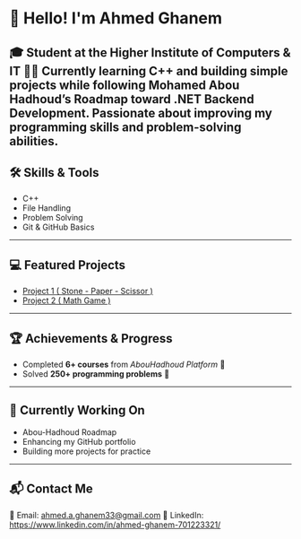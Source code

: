 # 👋 Hello! I'm Ahmed Ghanem  
🎓 Student at the Higher Institute of Computers & IT 👨‍💻 Currently learning C++ and building simple projects while following Mohamed Abou Hadhoud’s Roadmap toward .NET Backend Development. Passionate about improving my programming skills and problem-solving abilities.
---

## 🛠️ Skills & Tools
- C++
- File Handling
- Problem Solving
- Git & GitHub Basics

---

## 💻 Featured Projects

- [Project 1 ( Stone - Paper - Scissor )](https://github.com/Eng-AhmedGhanem/Project-1-Stone---Paper---Scissor-)
- [Project 2 ( Math Game )](https://github.com/Eng-AhmedGhanem/Project-2-Math-Game-)
---

## 🏆 Achievements & Progress
- Completed **6+ courses** from *AbouHadhoud Platform* 🧠  
- Solved **250+ programming problems** 💪  

---

## 🎯 Currently Working On
- Abou-Hadhoud Roadmap  
- Enhancing my GitHub portfolio  
- Building more projects for practice  

---

## 📬 Contact Me
📧 Email: ahmed.a.ghanem33@gmail.com
💼 LinkedIn: https://www.linkedin.com/in/ahmed-ghanem-701223321/ 

